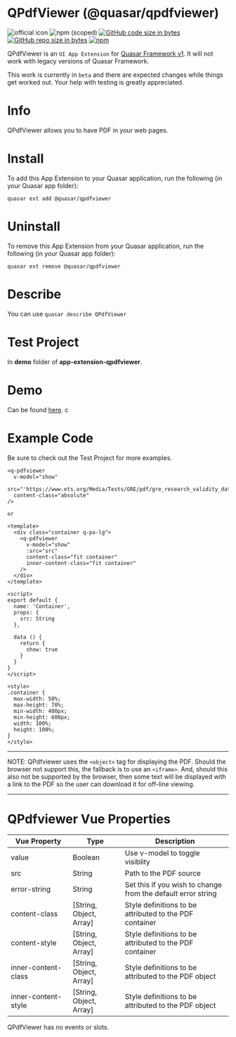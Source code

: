 QPdfViewer (@quasar/qpdfviewer)
===

![official icon](https://img.shields.io/badge/Quasar%201.0-Official%20UI%20App%20Extension-blue.svg)
![npm (scoped)](https://img.shields.io/npm/v/@quasar/quasar-app-extension-qpdfviewer.svg?style=plastic)
[![GitHub code size in bytes](https://img.shields.io/github/languages/code-size/quasarframework/app-extension-qpdfviewer.svg)]()
[![GitHub repo size in bytes](https://img.shields.io/github/repo-size/quasarframework/app-extension-qpdfviewer.svg)]()
[![npm](https://img.shields.io/npm/dt/@quasar/quasar-app-extension-qpdfviewer.svg)](https://www.npmjs.com/package/@quasar/quasar-app-extension-qpdfviewer)

QPdfViewer is an `UI App Extension` for [Quasar Framework v1](https://v1.quasar-framework.org/). It will not work with legacy versions of Quasar Framework.

This work is currently in `beta` and there are expected changes while things get worked out. Your help with testing is greatly appreciated.

# Info
QPdfViewer allows you to have PDF in your web pages.

# Install
To add this App Extension to your Quasar application, run the following (in your Quasar app folder):
```
quasar ext add @quasar/qpdfviewer
```

# Uninstall
To remove this App Extension from your Quasar application, run the following (in your Quasar app folder):
```
quasar ext remove @quasar/qpdfviewer
```

# Describe
You can use `quasar describe QPdfViewer`

# Test Project
In **demo** folder of **app-extension-qpdfviewer**.

# Demo
Can be found [here](https://quasarframework.github.io/app-extension-qpdfviewer).
c
# Example Code
Be sure to check out the Test Project for more examples.
```
<q-pdfviewer
  v-model="show"
  src="'https://www.ets.org/Media/Tests/GRE/pdf/gre_research_validity_data.pdf'"
  content-class="absolute"
/>

or

<template>
  <div class="container q-pa-lg">
    <q-pdfviewer
      v-model="show"
      :src="src"
      content-class="fit container"
      inner-content-class="fit container"
    />
  </div>
</template>

<script>
export default {
  name: 'Container',
  props: {
    src: String
  },

  data () {
    return {
      show: true
    }
  }
}
</script>

<style>
.container {
  max-width: 50%;
  max-height: 70%;
  min-width: 400px;
  min-height: 600px;
  width: 100%;
  height: 100%;
}
</style>

```

---
NOTE:
  QPdfviewer uses the `<object>` tag for displaying the PDF. Should the browser not support this, the fallback is to use an `<iframe>`. And, should this also not be supported by the browser, then some text will be displayed with a link to the PDF so the user can download it for off-line viewing.

---

# QPdfviewer Vue Properties
| Vue&nbsp;Property | Type	| Description |
|---|---|---|
| value | Boolean | Use v-model to toggle visiblity |
| src | String | Path to the PDF source |
| error-string | String | Set this if you wish to change from the default error string |
| content-class | [String, Object, Array] | Style definitions to be attributed to the PDF container |
| content-style | [String, Object, Array] | Style definitions to be attributed to the PDF container |
| inner-content-class | [String, Object, Array] | Style definitions to be attributed to the PDF object |
| inner-content-style | [String, Object, Array] | Style definitions to be attributed to the PDF object |

QPdfViewer has no events or slots.